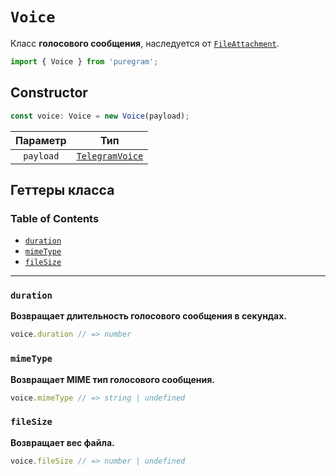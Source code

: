 # `Voice`

Класс **голосового сообщения**, наследуется от [`FileAttachment`](file-attachment.md).

```ts
import { Voice } from 'puregram';
```

## Constructor

```ts
const voice: Voice = new Voice(payload);
```

| Параметр  |                             Тип                             |
| :-------: | :---------------------------------------------------------: |
| `payload` | [`TelegramVoice`](https://core.telegram.org/bots/api#voice) |

## Геттеры класса

### Table of Contents

* [`duration`](#duration)
* [`mimeType`](#mimetype)
* [`fileSize`](#filesize)

---

### `duration`

**Возвращает длительность голосового сообщения в секундах.**

```ts
voice.duration // => number
```

### `mimeType`

**Возвращает MIME тип голосового сообщения.**

```ts
voice.mimeType // => string | undefined
```

### `fileSize`

**Возвращает вес файла.**

```ts
voice.fileSize // => number | undefined
```
